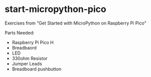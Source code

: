 # start-micropython-pico
Exercises from "Get Started with MicroPython on Raspberry Pi Pico"

Parts Needed:

- Raspberry Pi Pico H
- Breadbaord
- LED
- 330ohm Resistor
- Jumper Leads
- Breadboard pushbutton
